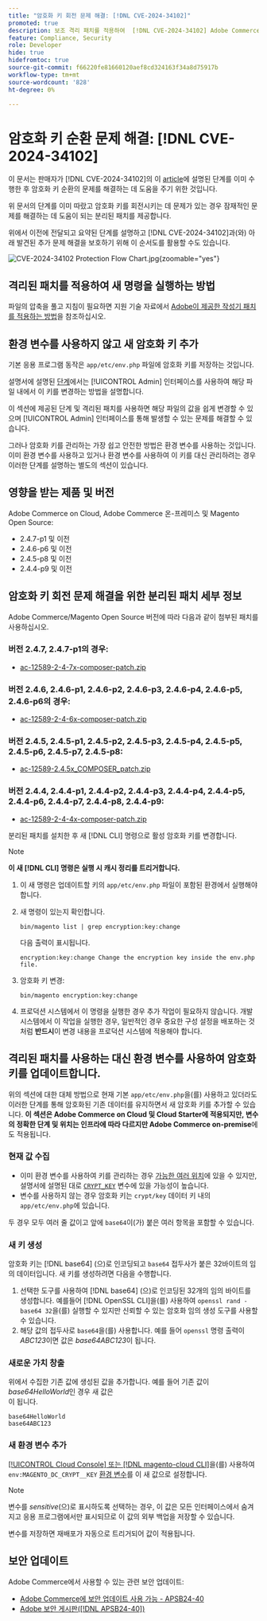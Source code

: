 ```yaml
---
title: "암호화 키 회전 문제 해결: [!DNL CVE-2024-34102]"
promoted: true
description: 보조 격리 패치를 적용하여  [!DNL CVE-2024-34102] Adobe Commerce 2.4.4-p8, 2.4.5-p7, 2.4.6-p5, 2.4.7 및 이전 버전의 경우 암호화 키 업데이트 문제 해결을 추가로 해결합니다.
feature: Compliance, Security
role: Developer
hide: true
hidefromtoc: true
source-git-commit: f66220fe81660120aef8cd324163f34a8d75917b
workflow-type: tm+mt
source-wordcount: '828'
ht-degree: 0%

---
```


# 암호화 키 순환 문제 해결: [!DNL CVE-2024-34102]

이 문서는 판매자가 [!DNL CVE-2024-34102]의 이 [article](https://experienceleague.adobe.com/ko/docs/commerce-knowledge-base/kb/troubleshooting/known-issues-patches-attached/security-update-available-for-adobe-commerce-apsb24-40-revised-to-include-isolated-patch-for-cve-2024-34102)에 설명된 단계를 이미 수행한 후 암호화 키 순환의 문제를 해결하는 데 도움을 주기 위한 것입니다.

위 문서의 단계를 이미 따랐고 암호화 키를 회전시키는 데 문제가 있는 경우 잠재적인 문제를 해결하는 데 도움이 되는 분리된 패치를 제공합니다.

위에서 이전에 전달되고 요약된 단계를 설명하고 [!DNL CVE-2024-34102]과(와) 아래 발견된 추가 문제 해결을 보호하기 위해 이 순서도를 활용할 수도 있습니다.


![CVE-2024-34102 Protection Flow Chart.jpg](assets/cve-2024-34102-protection-flow-chart.jpg){zoomable="yes"}


## 격리된 패치를 적용하여 새 명령을 실행하는 방법

파일의 압축을 풀고 지침이 필요하면 지원 기술 자료에서 [Adobe이 제공한 작성기 패치를 적용하는 방법](https://experienceleague.adobe.com/docs/commerce-knowledge-base/kb/how-to/how-to-apply-a-composer-patch-provided-by-magento.html?lang=ko)을 참조하십시오.

## 환경 변수를 사용하지 않고 새 암호화 키 추가

기본 응용 프로그램 동작은 `app/etc/env.php` 파일에 암호화 키를 저장하는 것입니다.

설명서에 설명된 [단계](https://experienceleague.adobe.com/ko/docs/commerce-admin/systems/security/encryption-key)에서는 [!UICONTROL Admin] 인터페이스를 사용하여 해당 파일 내에서 이 키를 변경하는 방법을 설명합니다.

이 섹션에 제공된 단계 및 격리된 패치를 사용하면 해당 파일의 값을 쉽게 변경할 수 있으며 [!UICONTROL Admin] 인터페이스를 통해 발생할 수 있는 문제를 해결할 수 있습니다.

그러나 암호화 키를 관리하는 가장 쉽고 안전한 방법은 환경 변수를 사용하는 것입니다. 이미 환경 변수를 사용하고 있거나 환경 변수를 사용하여 이 키를 대신 관리하려는 경우 이러한 단계를 설명하는 별도의 섹션이 있습니다.

## 영향을 받는 제품 및 버전

Adobe Commerce on Cloud, Adobe Commerce 온-프레미스 및 Magento Open Source:

* 2.4.7-p1 및 이전
* 2.4.6-p6 및 이전
* 2.4.5-p8 및 이전
* 2.4.4-p9 및 이전

## 암호화 키 회전 문제 해결을 위한 분리된 패치 세부 정보

Adobe Commerce/Magento Open Source 버전에 따라 다음과 같이 첨부된 패치를 사용하십시오.

### 버전 2.4.7, 2.4.7-p1의 경우:

* [ac-12589-2-4-7x-composer-patch.zip](assets/ac-12589-2-4-7x-composer-patch.zip)

### 버전 2.4.6, 2.4.6-p1, 2.4.6-p2, 2.4.6-p3, 2.4.6-p4, 2.4.6-p5, 2.4.6-p6의 경우:

* [ac-12589-2-4-6x-composer-patch.zip](assets/ac-12589-2-4-6x-composer-patch.zip)

### 버전 2.4.5, 2.4.5-p1, 2.4.5-p2, 2.4.5-p3, 2.4.5-p4, 2.4.5-p5, 2.4.5-p6, 2.4.5-p7, 2.4.5-p8:

* [ac-12589-2.4.5x_COMPOSER_patch.zip](assets/ac-12589-2-4-5x-composer-patch.zip)

### 버전 2.4.4, 2.4.4-p1, 2.4.4-p2, 2.4.4-p3, 2.4.4-p4, 2.4.4-p5, 2.4.4-p6, 2.4.4-p7, 2.4.4-p8, 2.4.4-p9:

* [ac-12589-2-4-4x-composer-patch.zip](assets/ac-12589-2-4-4x-composer-patch.zip)


분리된 패치를 설치한 후 새 [!DNL CLI] 명령으로 활성 암호화 키를 변경합니다.

>[!NOTE]
>
>**이 새 [!DNL CLI] 명령은 실행 시 캐시 정리를 트리거합니다.**

1. 이 새 명령은 업데이트할 키의 `app/etc/env.php` 파일이 포함된 환경에서 실행해야 합니다.
1. 새 명령이 있는지 확인합니다.

   ```
   bin/magento list | grep encryption:key:change
   ```

   다음 출력이 표시됩니다.

   ```
   encryption:key:change Change the encryption key inside the env.php file.
   ```

1. 암호화 키 변경:

   ```
   bin/magento encryption:key:change
   ```

1. 프로덕션 시스템에서 이 명령을 실행한 경우 추가 작업이 필요하지 않습니다.
개발 시스템에서 이 작업을 실행한 경우, 일반적인 경우 중요한 구성 설정을 배포하는 것처럼 **반드시**&#x200B;이 변경 내용을 프로덕션 시스템에 적용해야 합니다.

## 격리된 패치를 사용하는 대신 환경 변수를 사용하여 암호화 키를 업데이트합니다.

위의 섹션에 대한 대체 방법으로 현재 기본 `app/etc/env.php`을(를) 사용하고 있더라도 이러한 단계를 통해 암호화된 기존 데이터를 유지하면서 새 암호화 키를 추가할 수 있습니다.
**이 섹션은 Adobe Commerce on Cloud 및 Cloud Starter에 적용되지만, 변수의 정확한 단계 및 위치는 인프라에 따라 다르지만 Adobe Commerce on-premise**&#x200B;에도 적용됩니다.

### 현재 값 수집

* 이미 환경 변수를 사용하여 키를 관리하는 경우 [가능한 여러 위치](https://experienceleague.adobe.com/ko/docs/commerce-cloud-service/user-guide/configure/env/stage/variables-intro)에 있을 수 있지만, 설명서에 설명된 대로 [`CRYPT_KEY`](https://experienceleague.adobe.com/ko/docs/commerce-cloud-service/user-guide/configure/env/stage/variables-deploy#crypt_key) 변수에 있을 가능성이 높습니다.
* 변수를 사용하지 않는 경우 암호화 키는 `crypt/key` 데이터 키 내의 `app/etc/env.php`에 있습니다.

두 경우 모두 여러 줄 값이고 앞에 `base64`이(가) 붙은 여러 항목을 포함할 수 있습니다.

### 새 키 생성

암호화 키는 [!DNL base64] (으)로 인코딩되고 `base64` 접두사가 붙은 32바이트의 임의 데이터입니다.
새 키를 생성하려면 다음을 수행합니다.

1. 선택한 도구를 사용하여 [!DNL base64] (으)로 인코딩된 32개의 임의 바이트를 생성합니다. 예를들어 [!DNL OpenSSL CLI]을(를) 사용하여 `openssl rand -base64 32`을(를) 실행할 수 있지만 신뢰할 수 있는 암호화 임의 생성 도구를 사용할 수 있습니다.
1. 해당 값의 접두사로 `base64`을(를) 사용합니다. 예를 들어 `openssl` 명령 출력이 *ABC123*&#x200B;이면 값은 *base64ABC123*&#x200B;이 됩니다.

### 새로운 가치 창출

위에서 수집한 기존 값에 생성된 값을 추가합니다. 예를 들어 기존 값이 *base64HelloWorld*&#x200B;인 경우 새 값은 <br>이 됩니다.

```
base64HelloWorld
base64ABC123
```

### 새 환경 변수 추가

[[!UICONTROL Cloud Console] 또는 [!DNL magento-cloud CLI]](https://experienceleague.adobe.com/ko/docs/commerce-cloud-service/user-guide/configure/env/variable-levels)을(를) 사용하여 `env:MAGENTO_DC_CRYPT__KEY` [환경 변수](https://experienceleague.adobe.com/ko/docs/commerce-cloud-service/user-guide/configure/env/stage/variables-cloud)를 이 새 값으로 설정합니다.

>[!NOTE]
>
>변수를 *sensitive*(으)로 표시하도록 선택하는 경우, 이 값은 모든 인터페이스에서 숨겨지고 응용 프로그램에서만 표시되므로 이 값의 외부 백업을 저장할 수 있습니다.

변수를 저장하면 재배포가 자동으로 트리거되어 값이 적용됩니다.

## 보안 업데이트

Adobe Commerce에서 사용할 수 있는 관련 보안 업데이트:

* [Adobe Commerce에 보안 업데이트 사용 가능 - APSB24-40](https://experienceleague.adobe.com/ko/docs/commerce-knowledge-base/kb/troubleshooting/known-issues-patches-attached/security-update-available-for-adobe-commerce-apsb24-40-revised-to-include-isolated-patch-for-cve-2024-34102)
* [Adobe 보안 게시판([!DNL APSB24-40])](https://helpx.adobe.com/kr/security/products/magento/apsb24-40.html)
